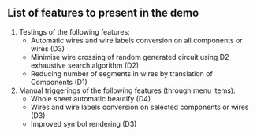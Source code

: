 ## List of features to present in the demo 
1. Testings of the following features:
    - Automatic wires and wire labels conversion on all components or wires (D3)
    - Minimise wire crossing of random generated circuit using D2 exhaustive search algorithm (D2)
    - Reducing number of segments in wires by translation of Components (D1)
2. Manual triggerings of the following features (through menu items):
    - Whole sheet automatic beautify (D4)
    - Wires and wire labels conversion on selected components or wires (D3)
    - Improved symbol rendering (D3)

